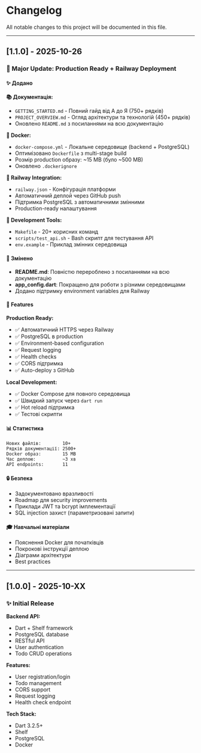 # Changelog

All notable changes to this project will be documented in this file.

---

## [1.1.0] - 2025-10-26

### 🎉 Major Update: Production Ready + Railway Deployment

#### ✨ Додано

**📚 Документація:**
- `GETTING_STARTED.md` - Повний гайд від А до Я (750+ рядків)
- `PROJECT_OVERVIEW.md` - Огляд архітектури та технологій (450+ рядків)
- Оновлено `README.md` з посиланнями на всю документацію

**🐳 Docker:**
- `docker-compose.yml` - Локальне середовище (backend + PostgreSQL)
- Оптимізовано `Dockerfile` з multi-stage build
- Розмір production образу: ~15 MB (було ~500 MB)
- Оновлено `.dockerignore`

**🚂 Railway Integration:**
- `railway.json` - Конфігурація платформи
- Автоматичний деплой через GitHub push
- Підтримка PostgreSQL з автоматичними змінними
- Production-ready налаштування

**🔧 Development Tools:**
- `Makefile` - 20+ корисних команд
- `scripts/test_api.sh` - Bash скрипт для тестування API
- `env.example` - Приклад змінних середовища

#### 🔄 Змінено

- **README.md**: Повністю перероблено з посиланнями на всю документацію
- **app_config.dart**: Покращено для роботи з різними середовищами
- Додано підтримку environment variables для Railway

#### 🎯 Features

**Production Ready:**
- ✅ Автоматичний HTTPS через Railway
- ✅ PostgreSQL в production  
- ✅ Environment-based configuration
- ✅ Request logging
- ✅ Health checks
- ✅ CORS підтримка
- ✅ Auto-deploy з GitHub

**Local Development:**
- ✅ Docker Compose для повного середовища
- ✅ Швидкий запуск через `dart run`
- ✅ Hot reload підтримка
- ✅ Тестові скрипти

#### 📊 Статистика

```
Нових файлів:        10+
Рядків документації: 2500+
Docker образ:        15 MB
Час деплою:          ~3 хв
API endpoints:       11
```

#### 🔒 Безпека

- Задокументовано вразливості
- Roadmap для security improvements
- Приклади JWT та bcrypt імплементації
- SQL injection захист (параметризовані запити)

#### 🎓 Навчальні матеріали

- Пояснення Docker для початківців
- Покрокові інструкції деплою
- Діаграми архітектури
- Best practices

---

## [1.0.0] - 2025-10-XX

### ✨ Initial Release

**Backend API:**
- Dart + Shelf framework
- PostgreSQL database
- RESTful API
- User authentication
- Todo CRUD operations

**Features:**
- User registration/login
- Todo management
- CORS support
- Request logging
- Health check endpoint

**Tech Stack:**
- Dart 3.2.5+
- Shelf
- PostgreSQL
- Docker
